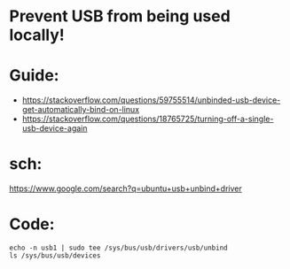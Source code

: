 # Prevent USB from being used locally!
# Guide:
- https://stackoverflow.com/questions/59755514/unbinded-usb-device-get-automatically-bind-on-linux
- https://stackoverflow.com/questions/18765725/turning-off-a-single-usb-device-again

# sch:
https://www.google.com/search?q=ubuntu+usb+unbind+driver

# Code:
```
echo -n usb1 | sudo tee /sys/bus/usb/drivers/usb/unbind
ls /sys/bus/usb/devices
```

